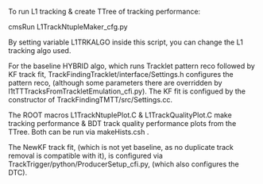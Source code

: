 To run L1 tracking & create TTree of tracking performance:

cmsRun L1TrackNtupleMaker_cfg.py

By setting variable L1TRKALGO inside this script, you can change the 
L1 tracking algo used. 

For the baseline HYBRID algo, which runs Tracklet pattern reco followed
by KF track fit, TrackFindingTracklet/interface/Settings.h configures the pattern reco, (although some 
parameters there are overridden by l1tTTTracksFromTrackletEmulation_cfi.py).
The KF fit is configued by the constructor of TrackFindingTMTT/src/Settings.cc.

The ROOT macros L1TrackNtuplePlot.C & L1TrackQualityPlot.C make tracking 
performance & BDT track quality performance plots from the TTree. 
Both can be run via makeHists.csh .

The NewKF track fit, (which is not yet baseline, as no duplicate track
removal is compatible with it), is configured via 
TrackTrigger/python/ProducerSetup_cfi.py, (which also configures the DTC).
